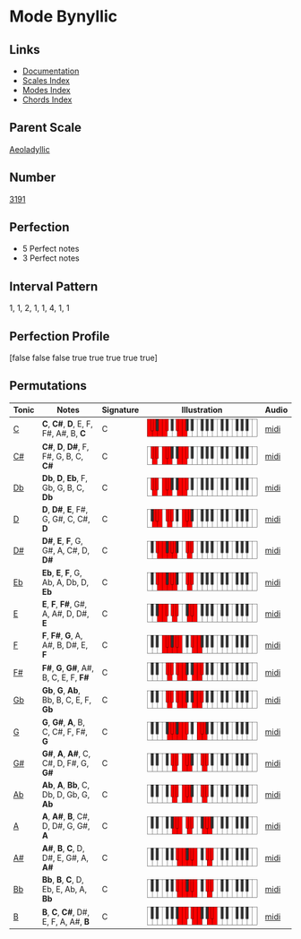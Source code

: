 # Mode Bynyllic

## Links

- [Documentation](index.md)
- [Scales Index](Scales.md)
- [Modes Index](Modes.md)
- [Chords Index](Chords.md)

## Parent Scale

[Aeoladyllic](ScaleAeoladyllic.md)

## Number

[3191](https://ianring.com/musictheory/scales/3191)

## Perfection

- 5 Perfect notes
- 3 Perfect notes

## Interval Pattern

1, 1, 2, 1, 1, 4, 1, 1

## Perfection Profile

[false false false true true true true true]

## Permutations

| Tonic | Notes | Signature | Illustration | Audio |
|-------|-------|-----------|--------------|-------|
| [C](ModeCNaturalBynyllic.md) | **C**, **C#**, **D**, E, F, F#, A#, B, **C** | C | ![CNaturalBynyllic](ModeCNaturalBynyllic.png) | [midi](https://github.com/edipermadi/music/blob/main/docs/ModeCNaturalBynyllic.mid?raw=true) |
| [C#](ModeCSharpBynyllic.md) | **C#**, **D**, **D#**, F, F#, G, B, C, **C#** | C | ![CSharpBynyllic](ModeCSharpBynyllic.png) | [midi](https://github.com/edipermadi/music/blob/main/docs/ModeCSharpBynyllic.mid?raw=true) |
| [Db](ModeDFlatBynyllic.md) | **Db**, **D**, **Eb**, F, Gb, G, B, C, **Db** | C | ![DFlatBynyllic](ModeDFlatBynyllic.png) | [midi](https://github.com/edipermadi/music/blob/main/docs/ModeDFlatBynyllic.mid?raw=true) |
| [D](ModeDNaturalBynyllic.md) | **D**, **D#**, **E**, F#, G, G#, C, C#, **D** | C | ![DNaturalBynyllic](ModeDNaturalBynyllic.png) | [midi](https://github.com/edipermadi/music/blob/main/docs/ModeDNaturalBynyllic.mid?raw=true) |
| [D#](ModeDSharpBynyllic.md) | **D#**, **E**, **F**, G, G#, A, C#, D, **D#** | C | ![DSharpBynyllic](ModeDSharpBynyllic.png) | [midi](https://github.com/edipermadi/music/blob/main/docs/ModeDSharpBynyllic.mid?raw=true) |
| [Eb](ModeEFlatBynyllic.md) | **Eb**, **E**, **F**, G, Ab, A, Db, D, **Eb** | C | ![EFlatBynyllic](ModeEFlatBynyllic.png) | [midi](https://github.com/edipermadi/music/blob/main/docs/ModeEFlatBynyllic.mid?raw=true) |
| [E](ModeENaturalBynyllic.md) | **E**, **F**, **F#**, G#, A, A#, D, D#, **E** | C | ![ENaturalBynyllic](ModeENaturalBynyllic.png) | [midi](https://github.com/edipermadi/music/blob/main/docs/ModeENaturalBynyllic.mid?raw=true) |
| [F](ModeFNaturalBynyllic.md) | **F**, **F#**, **G**, A, A#, B, D#, E, **F** | C | ![FNaturalBynyllic](ModeFNaturalBynyllic.png) | [midi](https://github.com/edipermadi/music/blob/main/docs/ModeFNaturalBynyllic.mid?raw=true) |
| [F#](ModeFSharpBynyllic.md) | **F#**, **G**, **G#**, A#, B, C, E, F, **F#** | C | ![FSharpBynyllic](ModeFSharpBynyllic.png) | [midi](https://github.com/edipermadi/music/blob/main/docs/ModeFSharpBynyllic.mid?raw=true) |
| [Gb](ModeGFlatBynyllic.md) | **Gb**, **G**, **Ab**, Bb, B, C, E, F, **Gb** | C | ![GFlatBynyllic](ModeGFlatBynyllic.png) | [midi](https://github.com/edipermadi/music/blob/main/docs/ModeGFlatBynyllic.mid?raw=true) |
| [G](ModeGNaturalBynyllic.md) | **G**, **G#**, **A**, B, C, C#, F, F#, **G** | C | ![GNaturalBynyllic](ModeGNaturalBynyllic.png) | [midi](https://github.com/edipermadi/music/blob/main/docs/ModeGNaturalBynyllic.mid?raw=true) |
| [G#](ModeGSharpBynyllic.md) | **G#**, **A**, **A#**, C, C#, D, F#, G, **G#** | C | ![GSharpBynyllic](ModeGSharpBynyllic.png) | [midi](https://github.com/edipermadi/music/blob/main/docs/ModeGSharpBynyllic.mid?raw=true) |
| [Ab](ModeAFlatBynyllic.md) | **Ab**, **A**, **Bb**, C, Db, D, Gb, G, **Ab** | C | ![AFlatBynyllic](ModeAFlatBynyllic.png) | [midi](https://github.com/edipermadi/music/blob/main/docs/ModeAFlatBynyllic.mid?raw=true) |
| [A](ModeANaturalBynyllic.md) | **A**, **A#**, **B**, C#, D, D#, G, G#, **A** | C | ![ANaturalBynyllic](ModeANaturalBynyllic.png) | [midi](https://github.com/edipermadi/music/blob/main/docs/ModeANaturalBynyllic.mid?raw=true) |
| [A#](ModeASharpBynyllic.md) | **A#**, **B**, **C**, D, D#, E, G#, A, **A#** | C | ![ASharpBynyllic](ModeASharpBynyllic.png) | [midi](https://github.com/edipermadi/music/blob/main/docs/ModeASharpBynyllic.mid?raw=true) |
| [Bb](ModeBFlatBynyllic.md) | **Bb**, **B**, **C**, D, Eb, E, Ab, A, **Bb** | C | ![BFlatBynyllic](ModeBFlatBynyllic.png) | [midi](https://github.com/edipermadi/music/blob/main/docs/ModeBFlatBynyllic.mid?raw=true) |
| [B](ModeBNaturalBynyllic.md) | **B**, **C**, **C#**, D#, E, F, A, A#, **B** | C | ![BNaturalBynyllic](ModeBNaturalBynyllic.png) | [midi](https://github.com/edipermadi/music/blob/main/docs/ModeBNaturalBynyllic.mid?raw=true) |
